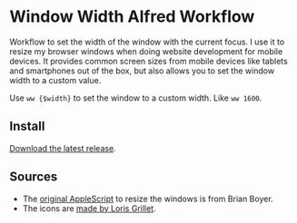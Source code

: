 Window Width Alfred Workflow
============================

Workflow to set the width of the window with the current focus. I use it to resize my browser windows when doing website development for mobile devices. It provides common screen sizes from mobile devices like tablets and smartphones out of the box, but also allows you to set the window width to a custom value.

Use `ww {$width}` to set the window to a custom width. Like `ww 1600`.

Install
-------

[Download the latest release](https://github.com/stroebjo/alfred-window-width/releases).


Sources
-------

- The [original AppleScript](https://gist.github.com/brianboyer/2648545) to resize the windows is from Brian Boyer.
- The icons are [made by Loris Grillet](http://dribbble.com/shots/1071458-Mobile-Devices-Icons-V3-PSD-EPS-sketch).

